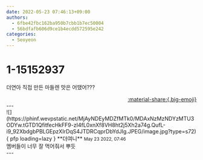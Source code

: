 ```yaml
---
date: 2022-05-23 07:46:13+09:00
authors:
  - 6fbe42fbc162ba950b7cbb1b7ec50004
  - 56bdfafb606d9ce1b4ecdd572595e242
categories:
  - Seoyeon
---
```


# 1-15152937

<div class="post-container" markdown="1">
<div class="content-container md-sidebar__scrollwrap" markdown="1">

더연아 직접 만든 마들렌 맛은 어땠어???

</div>
</div>

<div style="text-align: right;" markdown="1">
<a href="https://weverse.io/fromis9/fanpost/1-15152937" style="text-align: right;">:material-share:{.big-emoji}</a>
</div>
---

<div class="comments-container md-sidebar__scrollwrap" markdown="1">
<div class="comment" markdown="1">
<div class='id-container' markdown="1">
![](https://phinf.wevpstatic.net/MjAyNDEyMDZfMTk0/MDAxNzMzNDYzMTU3ODYw.tGTD1QfitfecHkFF9-zI4fL0xnXf8VH8ht2j5Xh2a74g.QufL-i9_92XbdgbPBLGEpzXIrDqS4JTDRCqprDbYdJIg.JPEG/image.jpg?type=s72){ pfp loading=lazy }
**<span class="artist">더여니</span>** <small>May 23 2022, 07:46</small><br>
</div>
<div class='comment-body' markdown="1">
멤버들이 너무 잘 먹어줘서 뿌듯
</div>
</div>
</div>
---
